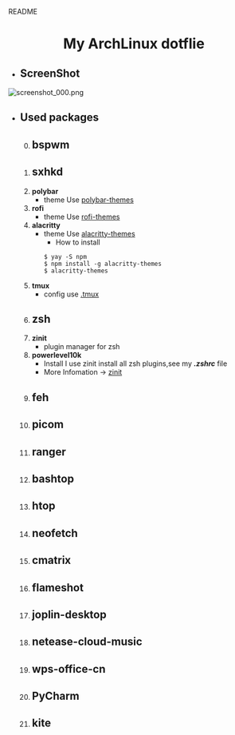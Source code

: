 README

# <center>My ArchLinux dotflie</center>

- ## ScreenShot
![screenshot_000.png](./screenshotpng)

- ## Used packages
	0. **bspwm** 
		- 
	1. **sxhkd**
		- 
	2. **polybar**
		- theme
		Use [polybar-themes](https://github.com/adi1090x/polybar-themes)
	3. **rofi**
		- theme
		Use [rofi-themes](https://github.com/davatorium/rofi-themes)
	4. **alacritty**
		- theme
		Use [alacritty-themes](https://github.com/eendroroy/alacritty-theme)
			- How to install
			```
			$ yay -S npm
			$ npm install -g alacritty-themes
			$ alacritty-themes
			```
	6. **tmux**
		- config use [.tmux](https://github.com/gpakosz/.tmux)
	7. **zsh**
		- 
	8. **zinit**
		- plugin manager for zsh
	9. **powerlevel10k**
		- Install
			I use zinit install all zsh plugins,see my ***.zshrc*** file
		- More Infomation -> [zinit](https://github.com/zdharma/zinit)
	11. **feh**
		- 
	12. **picom**
		- 
	13. **ranger**
		- 
	14. **bashtop**
		- 
	15. **htop**
		- 
	16. **neofetch**
		- 
	17. **cmatrix**
		- 
	18. **flameshot**
		- 
	19. **joplin-desktop**
		- 
	20. **netease-cloud-music**
		- 
	21. **wps-office-cn**
		- 
	22. **PyCharm**
		- 
	23. **kite**
		- 
